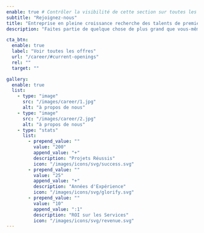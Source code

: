 ```yaml
---
enable: true # Contrôler la visibilité de cette section sur toutes les pages où elle est utilisée
subtitle: "Rejoignez-nous"
title: "Entreprise en pleine croissance recherche des talents de premier ordre"
description: "Faites partie de quelque chose de plus grand que vous-même. Nous révolutionnons l'industrie du conseil en affaires, et nous recherchons des individus passionnés et talentueux pour rejoindre notre équipe."

cta_btn:
  enable: true
  label: "Voir toutes les offres"
  url: "/career/#current-openings"
  rel: ""
  target: ""

gallery:
  enable: true
  list:
    - type: "image"
      src: "/images/career/1.jpg"
      alt: "à propos de nous"
    - type: "image"
      src: "/images/career/2.jpg"
      alt: "à propos de nous"
    - type: "stats"
      list:
        - prepend_value: ""
          value: "200"
          append_value: "+"
          description: "Projets Réussis"
          icon: "/images/icons/svg/success.svg"
        - prepend_value: ""
          value: "25"
          append_value: "+"
          description: "Années d'Expérience"
          icon: "/images/icons/svg/glorify.svg"
        - prepend_value: ""
          value: "10"
          append_value: ":1"
          description: "ROI sur les Services"
          icon: "/images/icons/svg/revenue.svg"
---
```

